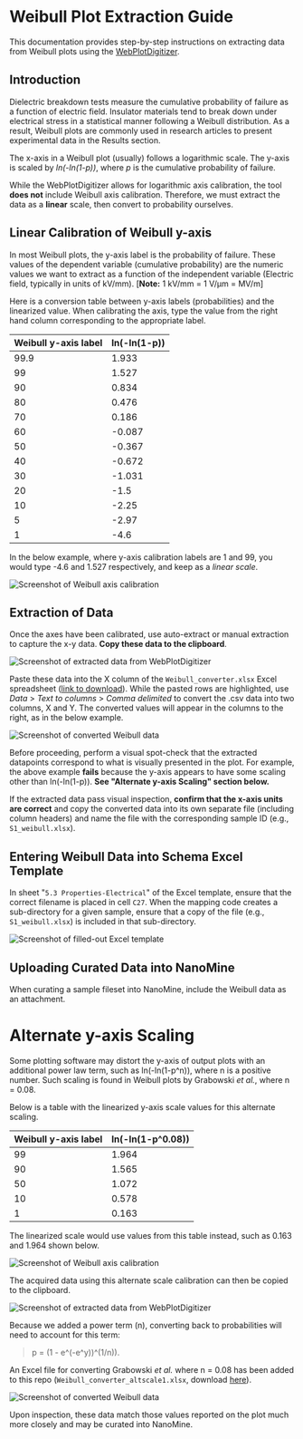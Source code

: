 # Weibull Plot Extraction Guide 

This documentation provides step-by-step instructions on extracting data from Weibull plots using the [WebPlotDigitizer](https://apps.automeris.io/wpd/). 


## Introduction

Dielectric breakdown tests measure the cumulative probability of failure as a function of electric field. Insulator materials tend to break down under electrical stress in a statistical manner following a Weibull distribution. As a result, Weibull plots are commonly used in research articles to present experimental data in the Results section.

The x-axis in a Weibull plot (usually) follows a logarithmic scale. The y-axis is scaled by *ln(-ln(1-p))*, where *p* is the cumulative probability of failure.

While the WebPlotDigitizer allows for logarithmic axis calibration, the tool **does not** include Weibull axis calibration. Therefore, we must extract the data as a **linear** scale, then convert to probability ourselves.


## Linear Calibration of Weibull y-axis

In most Weibull plots, the y-axis label is the probability of failure. These values of the dependent variable (cumulative probability) are the numeric values we want to extract as a function of the independent variable (Electric field, typically in units of kV/mm). [**Note:** 1 kV/mm = 1 V/μm = MV/m]

Here is a conversion table between y-axis labels (probabilities) and the linearized value. When calibrating the axis, type the value from the right hand column corresponding to the appropriate label. 

| Weibull  y-axis label | ln(-ln(1-p)) |
|-------|--------------|
| 99.9 | 1.933 |
| 99 | 1.527 |
| 90 | 0.834 |
| 80 | 0.476 |
| 70 | 0.186 |
| 60 | -0.087 |
| 50 | -0.367 |
| 40 | -0.672 |
| 30 | -1.031 |
| 20 | -1.5 |
| 10 | -2.25 |
| 5 | -2.97 |
| 1 | -4.6 |


In the below example, where y-axis calibration labels are 1 and 99, you would type -4.6 and 1.527 respectively, and keep as a *linear scale*.

![Screenshot of Weibull axis calibration](https://github.com/mdeagen/nmcuration/blob/master/weibull/www/calibration.PNG)


## Extraction of Data

Once the axes have been calibrated, use auto-extract or manual extraction to capture the x-y data. **Copy these data to the clipboard**. 

![Screenshot of extracted data from WebPlotDigitizer](https://github.com/mdeagen/nmcuration/blob/master/weibull/www/view-data.PNG)

Paste these data into the X column of the `Weibull_converter.xlsx` Excel spreadsheet ([link to download](https://github.com/mdeagen/nmcuration/blob/master/weibull/www/Weibull_converter.xlsx)). While the pasted rows are highlighted, use *Data* > *Text to columns* > *Comma delimited* to convert the .csv data into two columns, X and Y. The converted values will appear in the columns to the right, as in the below example.

![Screenshot of converted Weibull data](https://github.com/mdeagen/nmcuration/blob/master/weibull/www/conversion.PNG)

Before proceeding, perform a visual spot-check that the extracted datapoints correspond to what is visually presented in the plot. For example, the above example **fails** because the y-axis appears to have some scaling other than ln(-ln(1-p)). **See "Alternate y-axis Scaling" section below.**

If the extracted data pass visual inspection, **confirm that the x-axis units are correct** and copy the converted data into its own separate file (including column headers) and name the file with the corresponding sample ID (e.g., `S1_weibull.xlsx`).


## Entering Weibull Data into Schema Excel Template

In sheet "`5.3 Properties-Electrical`" of the Excel template, ensure that the correct filename is placed in cell `C27`. When the mapping code creates a sub-directory for a given sample, ensure that a copy of the file (e.g., `S1_weibull.xlsx`) is included in that sub-directory.

![Screenshot of filled-out Excel template](https://github.com/mdeagen/nmcuration/blob/master/weibull/www/template.PNG)


## Uploading Curated Data into NanoMine

When curating a sample fileset into NanoMine, include the Weibull data as an attachment.


# Alternate y-axis Scaling

Some plotting software may distort the y-axis of output plots with an additional power law term, such as ln(-ln(1-p^n)), where n is a positive number. Such scaling is found in Weibull plots by Grabowski *et al.*, where n = 0.08.

Below is a table with the linearized y-axis scale values for this alternate scaling.

| Weibull  y-axis label | ln(-ln(1-p^0.08)) |
|---|---|
| 99 | 1.964 |
| 90 | 1.565 |
| 50 | 1.072 |
| 10 | 0.578 |
| 1 | 0.163 |

The linearized scale would use values from this table instead, such as 0.163 and 1.964 shown below.

![Screenshot of Weibull axis calibration](https://github.com/mdeagen/nmcuration/blob/master/weibull/www/altscale1_calibration.PNG)

The acquired data using this alternate scale calibration can then be copied to the clipboard.

![Screenshot of extracted data from WebPlotDigitizer](https://github.com/mdeagen/nmcuration/blob/master/weibull/www/altscale1_view-data.PNG)

Because we added a power term (n), converting back to probabilities will need to account for this term:

>p = (1 - e^(-e^y))^(1/n)).

An Excel file for converting Grabowski *et al.* where n = 0.08 has been added to this repo (`Weibull_converter_altscale1.xlsx`, download [here](https://github.com/mdeagen/nmcuration/blob/master/weibull/www/Weibull_converter_altscale1.xlsx)).

![Screenshot of converted Weibull data](https://github.com/mdeagen/nmcuration/blob/master/weibull/www/altscale1_conversion.PNG)

Upon inspection, these data match those values reported on the plot much more closely and may be curated into NanoMine.